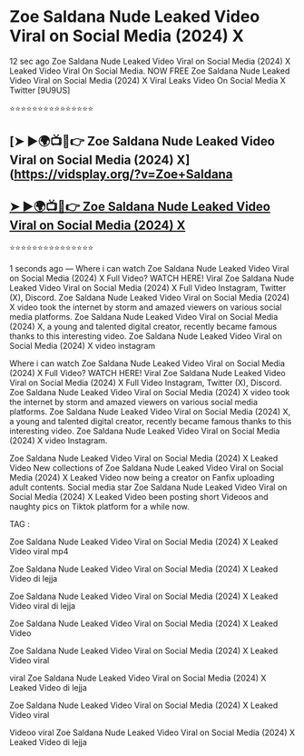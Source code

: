 ﻿# Zoe Saldana Nude Leaked Video Viral on Social Media (2024) X



12 sec ago Zoe Saldana Nude Leaked Video Viral on Social Media (2024) X Leaked Video Viral On Social Media. NOW FREE Zoe Saldana Nude Leaked Video Viral on Social Media (2024) X Viral Leaks Video On Social Media X Twitter [9U9US]

⭐⭐⭐⭐⭐⭐⭐⭐⭐⭐⭐⭐⭐⭐⭐

## [➤ ►🌍📺📱👉 Zoe Saldana Nude Leaked Video Viral on Social Media (2024) X](https://vidsplay.org/?v=Zoe+Saldana

## [➤ ►🌍📺📱👉 Zoe Saldana Nude Leaked Video Viral on Social Media (2024) X](https://vidsplay.org/?v=Zoe+Saldana)


⭐⭐⭐⭐⭐⭐⭐⭐⭐⭐⭐⭐⭐⭐⭐



1 seconds ago — Where i can watch Zoe Saldana Nude Leaked Video Viral on Social Media (2024) X Full Video? WATCH HERE! Viral Zoe Saldana Nude Leaked Video Viral on Social Media (2024) X Full Video Instagram, Twitter (X), Discord. Zoe Saldana Nude Leaked Video Viral on Social Media (2024) X video took the internet by storm and amazed viewers on various social media platforms. Zoe Saldana Nude Leaked Video Viral on Social Media (2024) X, a young and talented digital creator, recently became famous thanks to this interesting video. Zoe Saldana Nude Leaked Video Viral on Social Media (2024) X video instagram

Where i can watch Zoe Saldana Nude Leaked Video Viral on Social Media (2024) X Full Video? WATCH HERE! Viral Zoe Saldana Nude Leaked Video Viral on Social Media (2024) X Full Video Instagram, Twitter (X), Discord. Zoe Saldana Nude Leaked Video Viral on Social Media (2024) X video took the internet by storm and amazed viewers on various social media platforms. Zoe Saldana Nude Leaked Video Viral on Social Media (2024) X, a young and talented digital creator, recently became famous thanks to this interesting video. Zoe Saldana Nude Leaked Video Viral on Social Media (2024) X video Instagram.

Zoe Saldana Nude Leaked Video Viral on Social Media (2024) X Leaked Video New collections of Zoe Saldana Nude Leaked Video Viral on Social Media (2024) X Leaked Video now being a creator on Fanfix uploading adult contents. Social media star Zoe Saldana Nude Leaked Video Viral on Social Media (2024) X Leaked Video been posting short Videoos and naughty pics on Tiktok platform for a while now.

TAG :

 

Zoe Saldana Nude Leaked Video Viral on Social Media (2024) X Leaked Video viral mp4

 

Zoe Saldana Nude Leaked Video Viral on Social Media (2024) X Leaked Video di lejja

 

Zoe Saldana Nude Leaked Video Viral on Social Media (2024) X Leaked Video viral di lejja

 

Zoe Saldana Nude Leaked Video Viral on Social Media (2024) X Leaked Video

 

Zoe Saldana Nude Leaked Video Viral on Social Media (2024) X Leaked Video viral

 

viral Zoe Saldana Nude Leaked Video Viral on Social Media (2024) X Leaked Video di lejja

 

Zoe Saldana Nude Leaked Video Viral on Social Media (2024) X Leaked Video viral

 

Videoo viral Zoe Saldana Nude Leaked Video Viral on Social Media (2024) X Leaked Video di lejja